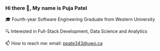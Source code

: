 ### Hi there 👋, My name is Puja Patel 

🎓 Fourth-year Software Engineering Graduate from Western University

🔍 Interested in Full-Stack Development, Data Science and Analytics

📫 How to reach me: email: ppate343@uwo.ca 

